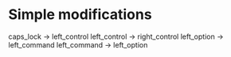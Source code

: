 # Simple modifications
caps_lock -> left_control
left_control -> right_control
left_option -> left_command
left_command -> left_option

